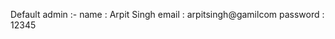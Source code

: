 Default admin :- name : Arpit Singh
                email : arpitsingh@gamilcom
                password : 12345
